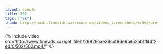 ```yaml
--- 
layout: sieutv
title: 502
tags: ["0k"]
thumb: http://hwcdn.finevids.xxx/contents/videos_screenshots/0/502/preview.mp4.jpg
---
```

{% include video src="http://www.finevids.xxx/get_file/1/29829bae39c4f96e9b952ab1ff44f2ed/0/502/502.mp4/" %} 
